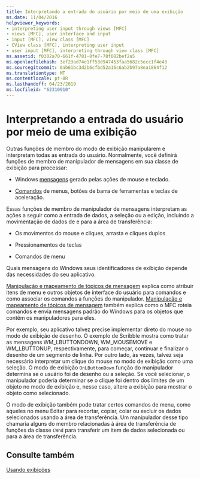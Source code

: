 ```yaml
---
title: Interpretando a entrada do usuário por meio de uma exibição
ms.date: 11/04/2016
helpviewer_keywords:
- interpreting user input through views [MFC]
- views [MFC], user interface and input
- input [MFC], view class [MFC]
- CView class [MFC], interpreting user input
- user input [MFC], interpreting through view class [MFC]
ms.assetid: f0302a70-661f-4781-8fe7-78f082bef2a5
ms.openlocfilehash: 3ef23ad74e1ff53d947453faa5682c5ecc1f4e43
ms.sourcegitcommit: 0ab61bc3d2b6cfbd52a16c6ab2b97a8ea1864f12
ms.translationtype: MT
ms.contentlocale: pt-BR
ms.lasthandoff: 04/23/2019
ms.locfileid: "62310910"
---
```

# <a name="interpreting-user-input-through-a-view"></a>Interpretando a entrada do usuário por meio de uma exibição

Outras funções de membro do modo de exibição manipularem e interpretam todas as entrada do usuário. Normalmente, você definirá funções de membro de manipulador de mensagens em sua classe de exibição para processar:

- Windows [mensagens](../mfc/messages.md) gerado pelas ações de mouse e teclado.

- [Comandos](../mfc/user-interface-objects-and-command-ids.md) de menus, botões de barra de ferramentas e teclas de aceleração.

Essas funções de membro de manipulador de mensagens interpretam as ações a seguir como a entrada de dados, a seleção ou a edição, incluindo a movimentação de dados de e para a área de transferência:

- Os movimentos do mouse e cliques, arrasta e cliques duplos

- Pressionamentos de teclas

- Comandos de menu

Quais mensagens do Windows seus identificadores de exibição depende das necessidades do seu aplicativo.

[Manipulação e mapeamento de tópicos de mensagem](../mfc/message-handling-and-mapping.md) explica como atribuir itens de menu e outros objetos de interface do usuário para comandos e como associar os comandos a funções do manipulador. [Manipulação e mapeamento de tópicos de mensagem](../mfc/message-handling-and-mapping.md) também explica como o MFC roteia comandos e envia mensagens padrão do Windows para os objetos que contêm os manipuladores para eles.

Por exemplo, seu aplicativo talvez precise implementar direto do mouse no modo de exibição de desenho. O exemplo de Scribble mostra como tratar as mensagens WM_LBUTTONDOWN, WM_MOUSEMOVE e WM_LBUTTONUP, respectivamente, para começar, continuar e finalizar o desenho de um segmento de linha. Por outro lado, às vezes, talvez seja necessário interpretar um clique do mouse no modo de exibição como uma seleção. O modo de exibição `OnLButtonDown` função do manipulador determina se o usuário foi de desenho ou a seleção. Se você selecionar, o manipulador poderia determinar se o clique foi dentro dos limites de um objeto no modo de exibição e, nesse caso, altere a exibição para mostrar o objeto como selecionado.

O modo de exibição também pode tratar certos comandos de menu, como aqueles no menu Editar para recortar, copiar, colar ou excluir os dados selecionados usando a área de transferência. Um manipulador desse tipo chamaria alguns do membro relacionadas à área de transferência de funções da classe `CWnd` para transferir um item de dados selecionada ou para a área de transferência.

## <a name="see-also"></a>Consulte também

[Usando exibições](../mfc/using-views.md)
